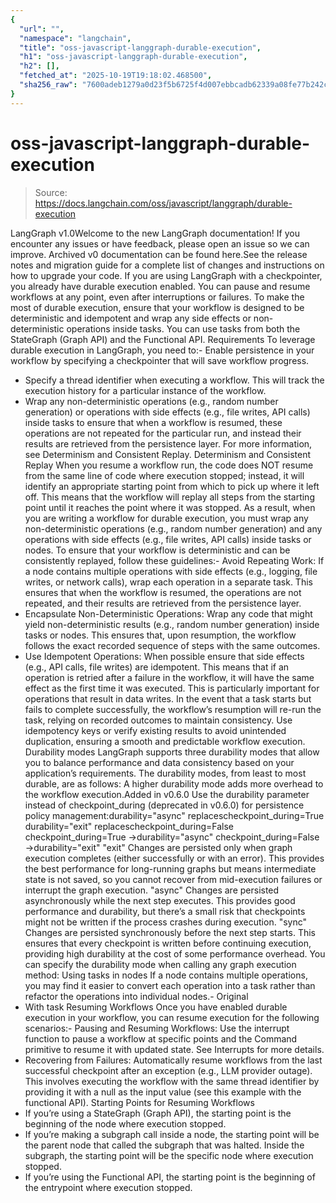 ```yaml
---
{
  "url": "",
  "namespace": "langchain",
  "title": "oss-javascript-langgraph-durable-execution",
  "h1": "oss-javascript-langgraph-durable-execution",
  "h2": [],
  "fetched_at": "2025-10-19T19:18:02.468500",
  "sha256_raw": "7600adeb1279a0d23f5b6725f4d007ebbcadb62339a08fe77b242c9f3f3b15e2"
}
---
```


# oss-javascript-langgraph-durable-execution

> Source: https://docs.langchain.com/oss/javascript/langgraph/durable-execution

LangGraph v1.0Welcome to the new LangGraph documentation! If you encounter any issues or have feedback, please open an issue so we can improve. Archived v0 documentation can be found here.See the release notes and migration guide for a complete list of changes and instructions on how to upgrade your code.
If you are using LangGraph with a checkpointer, you already have durable execution enabled. You can pause and resume workflows at any point, even after interruptions or failures.
To make the most of durable execution, ensure that your workflow is designed to be deterministic and idempotent and wrap any side effects or non-deterministic operations inside tasks. You can use tasks from both the StateGraph (Graph API) and the Functional API.
Requirements
To leverage durable execution in LangGraph, you need to:- Enable persistence in your workflow by specifying a checkpointer that will save workflow progress.
- Specify a thread identifier when executing a workflow. This will track the execution history for a particular instance of the workflow.
- Wrap any non-deterministic operations (e.g., random number generation) or operations with side effects (e.g., file writes, API calls) inside tasks to ensure that when a workflow is resumed, these operations are not repeated for the particular run, and instead their results are retrieved from the persistence layer. For more information, see Determinism and Consistent Replay.
Determinism and Consistent Replay
When you resume a workflow run, the code does NOT resume from the same line of code where execution stopped; instead, it will identify an appropriate starting point from which to pick up where it left off. This means that the workflow will replay all steps from the starting point until it reaches the point where it was stopped. As a result, when you are writing a workflow for durable execution, you must wrap any non-deterministic operations (e.g., random number generation) and any operations with side effects (e.g., file writes, API calls) inside tasks or nodes. To ensure that your workflow is deterministic and can be consistently replayed, follow these guidelines:- Avoid Repeating Work: If a node contains multiple operations with side effects (e.g., logging, file writes, or network calls), wrap each operation in a separate task. This ensures that when the workflow is resumed, the operations are not repeated, and their results are retrieved from the persistence layer.
- Encapsulate Non-Deterministic Operations: Wrap any code that might yield non-deterministic results (e.g., random number generation) inside tasks or nodes. This ensures that, upon resumption, the workflow follows the exact recorded sequence of steps with the same outcomes.
- Use Idempotent Operations: When possible ensure that side effects (e.g., API calls, file writes) are idempotent. This means that if an operation is retried after a failure in the workflow, it will have the same effect as the first time it was executed. This is particularly important for operations that result in data writes. In the event that a task starts but fails to complete successfully, the workflow’s resumption will re-run the task, relying on recorded outcomes to maintain consistency. Use idempotency keys or verify existing results to avoid unintended duplication, ensuring a smooth and predictable workflow execution.
Durability modes
LangGraph supports three durability modes that allow you to balance performance and data consistency based on your application’s requirements. The durability modes, from least to most durable, are as follows: A higher durability mode adds more overhead to the workflow execution.Added in v0.6.0
Use the
durability
parameter instead of checkpoint_during
(deprecated in v0.6.0) for persistence policy management:durability="async"
replacescheckpoint_during=True
durability="exit"
replacescheckpoint_during=False
checkpoint_during=True
->durability="async"
checkpoint_during=False
->durability="exit"
"exit"
Changes are persisted only when graph execution completes (either successfully or with an error). This provides the best performance for long-running graphs but means intermediate state is not saved, so you cannot recover from mid-execution failures or interrupt the graph execution.
"async"
Changes are persisted asynchronously while the next step executes. This provides good performance and durability, but there’s a small risk that checkpoints might not be written if the process crashes during execution.
"sync"
Changes are persisted synchronously before the next step starts. This ensures that every checkpoint is written before continuing execution, providing high durability at the cost of some performance overhead.
You can specify the durability mode when calling any graph execution method:
Using tasks in nodes
If a node contains multiple operations, you may find it easier to convert each operation into a task rather than refactor the operations into individual nodes.- Original
- With task
Resuming Workflows
Once you have enabled durable execution in your workflow, you can resume execution for the following scenarios:- Pausing and Resuming Workflows: Use the interrupt function to pause a workflow at specific points and the Command primitive to resume it with updated state. See Interrupts for more details.
- Recovering from Failures: Automatically resume workflows from the last successful checkpoint after an exception (e.g., LLM provider outage). This involves executing the workflow with the same thread identifier by providing it with a
null
as the input value (see this example with the functional API).
Starting Points for Resuming Workflows
- If you’re using a StateGraph (Graph API), the starting point is the beginning of the node where execution stopped.
- If you’re making a subgraph call inside a node, the starting point will be the parent node that called the subgraph that was halted. Inside the subgraph, the starting point will be the specific node where execution stopped.
- If you’re using the Functional API, the starting point is the beginning of the entrypoint where execution stopped.